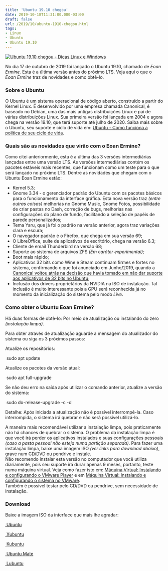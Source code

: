 ```yaml
---
title: 'Ubuntu 19.10 chegou'
date: 2019-10-18T11:31:00.000-03:00
draft: false
url: /2019/10/ubuntu-1910-chegou.html
tags: 
- Linux
- Ubuntu
- Ubuntu 19.10
---
```


[![Ubuntu 19.10 chegou - Dicas Linux e Windows](https://4.bp.blogspot.com/-xT53CwOc4fY/XaiZWAG3wlI/AAAAAAAAMbM/ouBAGaaGJEcQs29MnFOkDcjiQ1VQ2DaVACNcBGAsYHQ/s200/19.10-ermine-wallpaper.jpg "Ubuntu 19.10 chegou - Dicas Linux e Windows")](https://4.bp.blogspot.com/-xT53CwOc4fY/XaiZWAG3wlI/AAAAAAAAMbM/ouBAGaaGJEcQs29MnFOkDcjiQ1VQ2DaVACNcBGAsYHQ/s1600/19.10-ermine-wallpaper.jpg)

No dia 17 de outubro de 2019 foi lançado o Ubuntu 19.10, chamado de _Eoan Ermine._ Esta é a última versão antes do próximo LTS. Veja aqui o que o _Eoan Ermine_ traz de novidades e como obtê-lo.

  
  
  
  
  

### Sobre o Ubuntu

  
O Ubuntu é um sistema operacional de código aberto, construído a partir do Kernel Linux. É desenvolvido por uma empresa chamada Canonical, é baseado no Debian, uma das mais antigas distribuições Linux e pai de várias distribuições Linux. Sua primeira versão foi lançada em 2004 e agora chega na versão 19.10, que terá suporte até julho de 2020. Saiba mais sobre o Ubuntu, seu suporte e ciclo de vida em: [Ubuntu - Como funciona a política de seu ciclo de vida](https://info.wsouza.com.br/2019/03/ubuntu-como-funciona-politica-de-seu-ciclo-de-vida.html).

  

### Quais são as novidades que virão com o Eoan Ermine?

  
Como citei anteriormente, esta é a última das 3 versões intermediárias lançadas entre uma versão LTS. As versões intermediárias contém os pacotes estáveis mais recentes, que funcionam como um teste para o que será lançado no próximo LTS. Dentre as novidades que chegam com o Ubuntu Eoan Ermine estão:  

*   Kernel 5.3;
*   Gnome 3.34 - o gerenciador padrão do Ubuntu com os pacotes básicos para o funcionamento da interface gráfica. Esta nova versão traz _(entre outras coisas)_ melhorias no Gnome Music, Gnome Fotos, possibilidade de criar pastas no Dash, correção de bugs, melhorias nas configurações do plano de fundo, facilitando a seleção de papéis de parede personalizados;
*   Tema Yaru, que já foi o padrão na versão anterior, agora traz variações clara e escura;
*   O navegador padrão é o Firefox, que chega em sua versão 69;
*   O LibreOffice, suíte de aplicativos de escritório, chega na versão 6.3;
*   Cliente de email Thunderbird na versão 68;
*   Suporte ao sistema de arquivos ZFS _(Em caráter experimental);_
*   Boot mais rápido;
*   Aplicativos 32 bits como Wine e Steam continuam firmes e fortes no sistema, confirmando o que foi anunciado em Junho/2019, quando a [Canonical voltou atrás na decisão que havia tomado em não dar suporte aos aplicativos de 32 bits no Ubuntu](https://info.wsouza.com.br/2019/06/canonical-recua-e-nao-removera-os-pacotes-32-bits-do-ubuntu.html);
*   Inclusão dos drivers proprietários da NVIDIA na ISO de instalação. Tal inclusão é muito interessante pois a GPU será reconhecida já no momento da inicialização do sistema pelo modo _Live_.

  

  

### Como obter o Ubuntu Eoan Ermine?

  
Há duas formas de obtê-lo: Por meio de atualização ou instalando do zero _(instalação limpa)_.  
  
Para obter através de atualização aguarde a mensagem do atualizador do sistema ou siga os 3 próximos passos:  
  
Atualize os repositórios:  
  

 sudo apt update

  
Atualize os pacotes da versão atual:  
  

 sudo apt full-upgrade

  
Se não deu erro na saída após utilizar o comando anterior, atualize a versão do sistema:  
  

 sudo do-release-upgrade -c -d

  
Detalhe: Após iniciada a atualização não é possível interrompê-la. Caso interrompida, o sistema irá quebrar e não será possível utilizá-lo.  
  
A maneira mais recomendável utilizar a instalação limpa, pois praticamente não há chances de quebrar o sistema. O problema da instalação limpa é que você irá perder os aplicativos instalados e suas configurações pessoais _(caso a pasta pessoal não esteja numa partição separada)_. Para fazer uma instalação limpa, baixe uma imagem ISO _(ver links para download abaixo)_, grave num CD/DVD ou pendrive e instale.  
Não recomendo instalar esta versão no computador que você utiliza diariamente, pois seu suporte irá durar apenas 9 meses, portanto, teste numa máquina virtual. Veja como fazer isto em: [Máquina Virtual: Instalando e configurando o VMware Player](https://info.wsouza.com.br/2018/07/maquina-virtual-instalando-e-configurando-o-wmware-player.html) e em [Máquina Virtual: Instalando e configurando o sistema no VMware](https://info.wsouza.com.br/2018/08/maquina-virtual-instalando-e-configurando-o-sistema-no-vmware.html).  
Também é possível testar pelo CD/DVD ou pendrive, sem necessidade de instalação.

  

### Download

  
Baixe a imagem ISO da interface que mais lhe agradar:  
  

[ Ubuntu](https://ubuntu.com/download/desktop/thank-you/?version=19.10&architecture=amd64)

[ Xubuntu](http://cdimage.ubuntu.com/xubuntu/releases/19.10/release/xubuntu-19.10-desktop-amd64.iso)

[ Kubuntu](http://cdimage.ubuntu.com/kubuntu/releases/19.10/release/kubuntu-19.10-desktop-amd64.iso)

[ Ubuntu Mate](http://cdimage.ubuntu.com/ubuntu-mate/releases/19.10/release/ubuntu-mate-19.10-desktop-amd64.iso)

[ Lubuntu](http://cdimage.ubuntu.com/lubuntu/releases/19.10/release/lubuntu-19.10-desktop-amd64.iso)